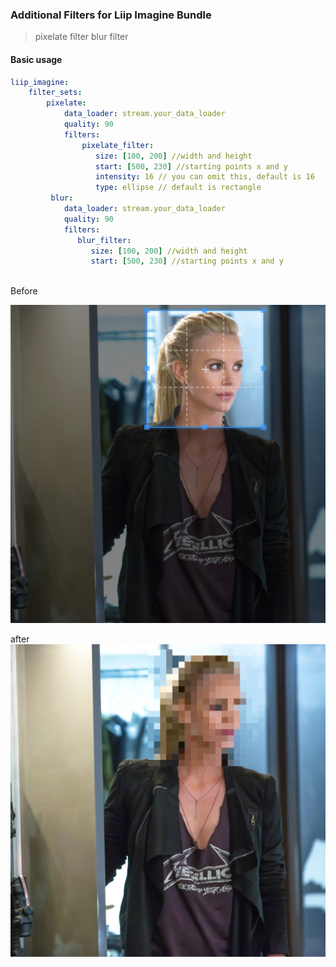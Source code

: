### Additional Filters for Liip Imagine Bundle
> pixelate filter
> blur filter


#### Basic usage

```yml
liip_imagine:
    filter_sets:
        pixelate:
            data_loader: stream.your_data_loader
            quality: 90
            filters:
                pixelate_filter:
                   size: [100, 200] //width and height
                   start: [500, 230] //starting points x and y
                   intensity: 16 // you can omit this, default is 16
                   type: ellipse // default is rectangle
         blur:
            data_loader: stream.your_data_loader
            quality: 90
            filters:
               blur_filter:
                  size: [100, 200] //width and height
                  start: [500, 230] //starting points x and y
                  
```

Before

![before](screenshots/sc1.png "Before")

after
![after](screenshots/sc2.png "After")
